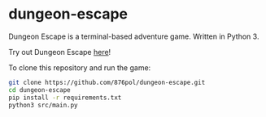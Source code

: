 # dungeon-escape

Dungeon Escape is a terminal-based adventure game. Written in Python 3.

Try out Dungeon Escape [here](https://replit.com/@PAULCHEN12/Dungeon-Escape?v=1)!

To clone this repository and run the game:

```bash
git clone https://github.com/876pol/dungeon-escape.git
cd dungeon-escape
pip install -r requirements.txt
python3 src/main.py
```
